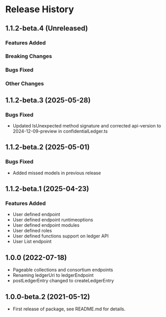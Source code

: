 # Release History

## 1.1.2-beta.4 (Unreleased)

### Features Added

### Breaking Changes

### Bugs Fixed

### Other Changes

## 1.1.2-beta.3 (2025-05-28)

### Bugs Fixed

- Updated IsUnexpected method signature and corrected api-version to 2024-12-09-preview in confidentialLedger.ts

## 1.1.2-beta.2 (2025-05-01)

### Bugs Fixed

- Added missed models in previous release

## 1.1.2-beta.1 (2025-04-23)

### Features Added

- User defined endpoint
- User defined endpoint runtimeoptions
- User defined endpoint modules
- User defined roles
- User defined functions support on ledger API
- User List endpoint

## 1.0.0 (2022-07-18)

- Pageable collections and consortium endpoints
- Renaming ledgerUri to ledgerEndpoint
- postLedgerEntry changed to createLedgerEntry

## 1.0.0-beta.2 (2021-05-12)

- First release of package, see README.md for details.
